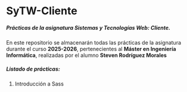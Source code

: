 # SyTW-Cliente

##### Prácticas de la asignatura Sistemas y Tecnologías Web: Cliente.

En este repositorio se almacenarán todas las prácticas de la asignatura durante el curso **2025-2026**, pertenecientes al **Máster en Ingeniería Informática**, realizadas por el alumno **Steven Rodríguez Morales**

##### Listado de prácticas:

1. Introducción a Sass